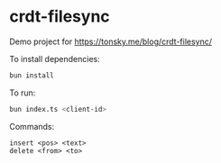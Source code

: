# crdt-filesync

Demo project for https://tonsky.me/blog/crdt-filesync/

To install dependencies:

```bash
bun install
```

To run:

```bash
bun index.ts <client-id>
```

Commands:

```
insert <pos> <text>
delete <from> <to>
```